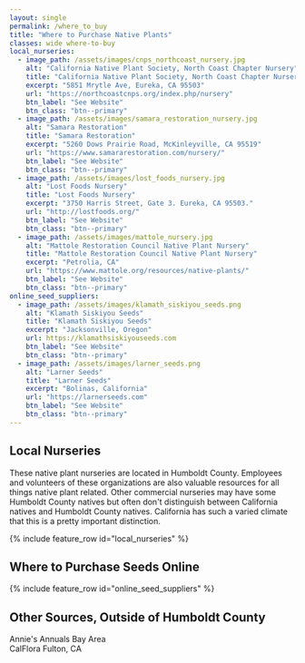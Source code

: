 ```yaml
---
layout: single 
permalink: /where_to_buy
title: "Where to Purchase Native Plants"
classes: wide where-to-buy
local_nurseries:
  - image_path: /assets/images/cnps_northcoast_nursery.jpg
    alt: "California Native Plant Society, North Coast Chapter Nursery"
    title: "California Native Plant Society, North Coast Chapter Nursery"
    excerpt: "5851 Mrytle Ave, Eureka, CA 95503"
    url: "https://northcoastcnps.org/index.php/nursery"
    btn_label: "See Website"
    btn_class: "btn--primary"
  - image_path: /assets/images/samara_restoration_nursery.jpg 
    alt: "Samara Restoration" 
    title: "Samara Restoration"
    excerpt: "5260 Dows Prairie Road, McKinleyville, CA 95519"
    url: "https://www.samararestoration.com/nursery/" 
    btn_label: "See Website"
    btn_class: "btn--primary"
  - image_path: /assets/images/lost_foods_nursery.jpg 
    alt: "Lost Foods Nursery" 
    title: "Lost Foods Nursery"
    excerpt: "3750 Harris Street, Gate 3. Eureka, CA 95503." 
    url: "http://lostfoods.org/" 
    btn_label: "See Website"
    btn_class: "btn--primary"
  - image_path: /assets/images/mattole_nursery.jpg 
    alt: "Mattole Restoration Council Native Plant Nursery" 
    title: "Mattole Restoration Council Native Plant Nursery"
    excerpt: "Petrolia, CA"
    url: "https://www.mattole.org/resources/native-plants/" 
    btn_label: "See Website"
    btn_class: "btn--primary"
online_seed_suppliers:
  - image_path: /assets/images/klamath_siskiyou_seeds.png 
    alt: "Klamath Siskiyou Seeds" 
    title: "Klamath Siskiyou Seeds"
    excerpt: "Jacksonville, Oregon"
    url: https://klamathsiskiyouseeds.com
    btn_label: "See Website"
    btn_class: "btn--primary"
  - image_path: /assets/images/larner_seeds.png 
    alt: "Larner Seeds" 
    title: "Larner Seeds"
    excerpt: "Bolinas, California"
    url: "https://larnerseeds.com" 
    btn_label: "See Website"
    btn_class: "btn--primary"
---
```

<h2>Local Nurseries</h2>
<p>
These native plant nurseries are located in Humboldt County. Employees and volunteers of these organizations are also valuable resources for all things native plant related. Other commercial nurseries may have some Humboldt County natives but often don't distinguish between California natives and Humboldt County natives. California has such a varied climate that this is a pretty important distinction.
</p>
{% include feature_row id="local_nurseries" %}

<h2>Where to Purchase Seeds Online</h2>
{% include feature_row id="online_seed_suppliers" %}

<h2>Other Sources, Outside of Humboldt County</h2>
<div>
    <div>	
        Annie's Annuals Bay Area
    </div>
    <div>
        CalFlora Fulton, CA
    </div>
</div>
